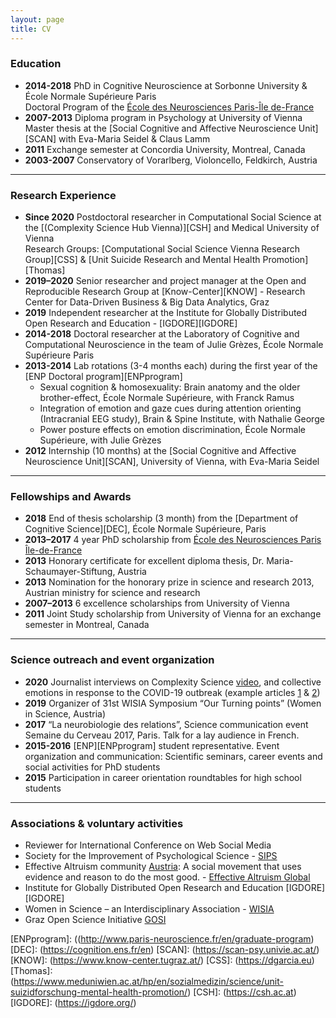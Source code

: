 ```yaml
---
layout: page
title: CV
---
```


### Education

* **2014-2018** PhD in Cognitive Neuroscience at Sorbonne University & École Normale Supérieure Paris  
    Doctoral Program of the [École des Neurosciences Paris-Île de-France][ENP]
* **2007-2013** Diploma program in Psychology at University of Vienna   
  Master thesis at the [Social Cognitive and Affective Neuroscience Unit][SCAN] with Eva-Maria Seidel & Claus Lamm 
* **2011** Exchange semester at Concordia University, Montreal, Canada
* **2003-2007** Conservatory of Vorarlberg, Violoncello, Feldkirch, Austria

___


### Research Experience

* **Since 2020** Postdoctoral researcher in Computational Social Science at the [(Complexity Science Hub Vienna)][CSH] and Medical University of Vienna  
Research Groups: [Computational Social Science Vienna Research Group][CSS] & [Unit Suicide Research and Mental Health Promotion][Thomas]
* **2019–2020** Senior researcher and project manager at the Open and Reproducible Research Group at [Know-Center][KNOW] - Research Center for Data-Driven Business & Big Data Analytics, Graz
* **2019** Independent researcher at the Institute for Globally Distributed Open Research and Education - [IGDORE][IGDORE] 
* **2014-2018** Doctoral researcher at the Laboratory of Cognitive and Computational Neuroscience in the team of Julie Grèzes, École Normale Supérieure Paris
* **2013-2014** Lab rotations (3-4 months each) during the first year of the [ENP Doctoral program][ENPprogram]
    * Sexual cognition & homosexuality: Brain anatomy and the older brother-effect, École Normale Supérieure, with Franck Ramus
    * Integration of emotion and gaze cues during attention orienting (Intracranial EEG study), Brain & Spine Institute, with Nathalie George
    * Power posture effects on emotion discrimination, École Normale Supérieure, with Julie Grèzes
* **2012** Internship (10 months) at the [Social Cognitive and Affective Neuroscience Unit][SCAN], University of Vienna, with Eva-Maria Seidel

___


### Fellowships and Awards

* **2018** End of thesis scholarship (3 month) from the [Department of Cognitive Science][DEC], École Normale Supérieure, Paris
* **2013–2017** 4 year PhD scholarship from [École des Neurosciences Paris Île-de-France][ENP]
* **2013** Honorary certificate for excellent diploma thesis, Dr. Maria-Schaumayer-Stiftung, Austria
* **2013** Nomination for the honorary prize in science and research 2013, Austrian ministry for science and research
* **2007–2013** 6 excellence scholarships from University of Vienna
* **2011** Joint Study scholarship from University of Vienna for an exchange semester in Montreal, Canada

___


### Science outreach and event organization 

* **2020** Journalist interviews on Complexity Science [video](https://www.facebook.com/alexandervanderbellen/videos/besuch-im-complexity-science-hub-vienna/731750567653204/), and collective emotions in response to the  COVID-19 outbreak (example articles [1](https://www.derstandard.at/story/2000115973796/coronavirus-twitter-spiegelt-aengste-und-sorgen-der-menschen-wider) & [2](https://science.apa.at/site/kultur_und_gesellschaft/detail.html?key=SCI_20200417_SCI39351351654193650&))
* **2019** Organizer of 31st WISIA Symposium “Our Turning points” (Women in Science, Austria)
* **2017** “La neurobiologie des relations”, Science communication event Semaine du Cerveau 2017, Paris. Talk for a lay audience in French.
* **2015-2016** [ENP][ENPprogram] student representative. Event organization and communication: Scientific seminars, career events and social activities for PhD students
* **2015** Participation in career orientation roundtables for high school students​ 

___


### Associations & voluntary activities

* Reviewer for International Conference on Web Social Media
* Society for the Improvement of Psychological Science - [SIPS](https://improvingpsych.org)
* Effective Altruism community [Austria](https://effectivealtruism.at/unser-team): A social movement that uses evidence and reason to do the most good. - [Effective Altruism Global](https://www.effectivealtruism.org)
* Institute for Globally Distributed Open Research and Education [IGDORE][IGDORE] 
* Women in Science – an Interdisciplinary Association - [WISIA](http://www.wisia.at/)
* Graz Open Science Initiative [GOSI](https://twitter.com/GrazOpenScience)


[ENP]: (http://www.paris-neuroscience.fr/en/enp)
[ENPprogram]: ((http://www.paris-neuroscience.fr/en/graduate-program)
[DEC]: (https://cognition.ens.fr/en)
[SCAN]: (https://scan-psy.univie.ac.at/)
[KNOW]: (https://www.know-center.tugraz.at/)
[CSS]: (https://dgarcia.eu)
[Thomas]: (https://www.meduniwien.ac.at/hp/en/sozialmedizin/science/unit-suizidforschung-mental-health-promotion/)
[CSH]: (https://csh.ac.at)
[IGDORE]: (https://igdore.org/)


